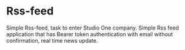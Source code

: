 # Rss-feed
Simple Rss-feed, task to enter Studio One company.
Simple Rss feed application that has Bearer token authentication with email without confirmation, real time news update.
